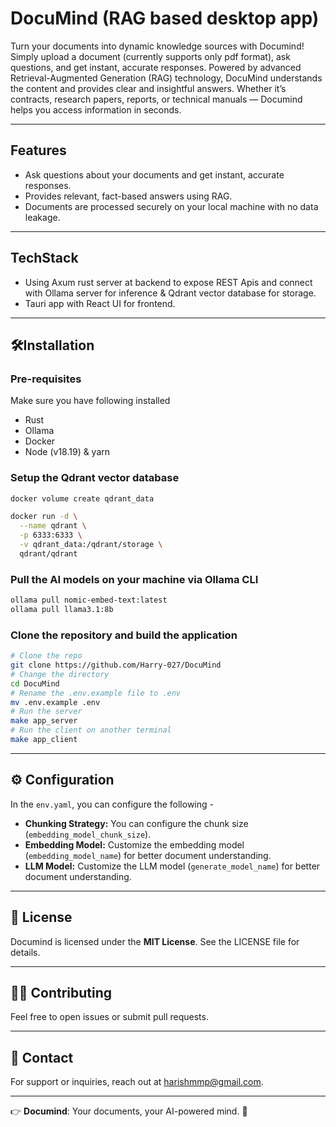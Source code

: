 # DocuMind (RAG based desktop app)

Turn your documents into dynamic knowledge sources with Documind! Simply upload a document (currently supports only pdf format), ask questions, and get instant, accurate responses. Powered by advanced Retrieval-Augmented Generation (RAG) technology, DocuMind understands the content and provides clear and insightful answers. Whether it’s contracts, research papers, reports, or technical manuals — Documind helps you access information in seconds.

---

## Features
* Ask questions about your documents and get instant, accurate responses.
* Provides relevant, fact-based answers using RAG.
* Documents are processed securely on your local machine with no data leakage.

---

## TechStack
* Using Axum rust server at backend to expose REST Apis and connect with Ollama server for inference & Qdrant vector database for storage.
* Tauri app with React UI for frontend.

---

## 🛠️Installation

### Pre-requisites
Make sure you have following installed
* Rust
* Ollama
* Docker
* Node (v18.19) & yarn

### Setup the Qdrant vector database
```bash
docker volume create qdrant_data

docker run -d \
  --name qdrant \
  -p 6333:6333 \
  -v qdrant_data:/qdrant/storage \
  qdrant/qdrant
```

### Pull the AI models on your machine via Ollama CLI

```bash
ollama pull nomic-embed-text:latest
ollama pull llama3.1:8b
```

### Clone the repository and build the application

```bash
# Clone the repo
git clone https://github.com/Harry-027/DocuMind
# Change the directory
cd DocuMind
# Rename the .env.example file to .env
mv .env.example .env
# Run the server
make app_server
# Run the client on another terminal
make app_client
```
---
## ⚙️ Configuration

In the `env.yaml`, you can configure the following -
- **Chunking Strategy:** You can configure the chunk size (`embedding_model_chunk_size`).
- **Embedding Model:** Customize the embedding model (`embedding_model_name`) for better document understanding.
- **LLM Model:** Customize the LLM model (`generate_model_name`) for better document understanding.

---

## 📜 License

Documind is licensed under the **MIT License**. See the LICENSE file for details.

---

## 🧑‍💻 Contributing

Feel free to open issues or submit pull requests.

---

## 📧 Contact

For support or inquiries, reach out at [harishmmp@gmail.com](mailto:harishmmp@gmail.com).

---
👉 **Documind**: Your documents, your AI-powered mind. 🌿
